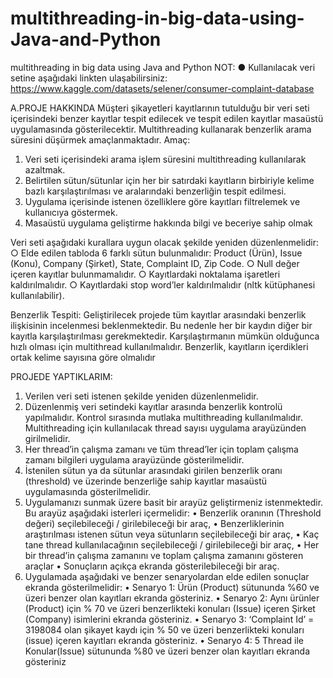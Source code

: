 # multithreading-in-big-data-using-Java-and-Python
 multithreading in big data using Java and Python
 NOT:
 ● Kullanılacak veri setine aşağıdaki linkten ulaşabilirsiniz:
https://www.kaggle.com/datasets/selener/consumer-complaint-database

 A.PROJE HAKKINDA
Müşteri şikayetleri kayıtlarının tutulduğu bir veri seti içerisindeki benzer kayıtlar tespit
edilecek ve tespit edilen kayıtlar masaüstü uygulamasında gösterilecektir. Multithreading
kullanarak benzerlik arama süresini düşürmek amaçlanmaktadır.
Amaç:
1. Veri seti içerisindeki arama işlem süresini multithreading kullanılarak azaltmak.
2. Belirtilen sütun/sütunlar için her bir satırdaki kayıtların birbiriyle kelime bazlı
karşılaştırılması ve aralarındaki benzerliğin tespit edilmesi.
3. Uygulama içerisinde istenen özelliklere göre kayıtları filtrelemek ve kullanıcıya
göstermek.
4. Masaüstü uygulama geliştirme hakkında bilgi ve beceriye sahip olmak

 Veri seti aşağıdaki kurallara uygun olacak şekilde yeniden düzenlenmelidir:
○ Elde edilen tabloda 6 farklı sütun bulunmalıdır: Product (Ürün), Issue (Konu),
Company (Şirket), State, Complaint ID, Zip Code.
○ Null değer içeren kayıtlar bulunmamalıdır.
○ Kayıtlardaki noktalama işaretleri kaldırılmalıdır.
○ Kayıtlardaki stop word’ler kaldırılmalıdır (nltk kütüphanesi kullanılabilir).

Benzerlik Tespiti:
Geliştirilecek projede tüm kayıtlar arasındaki benzerlik ilişkisinin incelenmesi beklenmektedir.
Bu nedenle her bir kaydın diğer bir kayıtla karşılaştırılması gerekmektedir. Karşılaştırmanın
mümkün olduğunca hızlı olması için multithread kullanılmalıdır. Benzerlik, kayıtların
içerdikleri ortak kelime sayısına göre olmalıdır

PROJEDE YAPTIKLARIM:
1. Verilen veri seti istenen şekilde yeniden düzenlenmelidir.
2. Düzenlenmiş veri setindeki kayıtlar arasında benzerlik kontrolü yapılmalıdır. Kontrol
sırasında mutlaka multithreading kullanılmalıdır. Multithreading için kullanılacak
thread sayısı uygulama arayüzünden girilmelidir.
3. Her thread’in çalışma zamanı ve tüm thread’ler için toplam çalışma zamanı bilgileri
uygulama arayüzünde gösterilmelidir.
4. İstenilen sütun ya da sütunlar arasındaki girilen benzerlik oranı (threshold) ve üzerinde
benzerliğe sahip kayıtlar masaüstü uygulamasında gösterilmelidir.
5. Uygulamanızı sunmak üzere basit bir arayüz geliştirmeniz istenmektedir. Bu arayüz
aşağıdaki isterleri içermelidir:
• Benzerlik oranının (Threshold değeri) seçilebileceği / girilebileceği bir araç,
• Benzerliklerinin araştırılması istenen sütun veya sütunların seçilebileceği bir
araç,
• Kaç tane thread kullanılacağının seçilebileceği / girilebileceği bir araç,
• Her bir thread’in çalışma zamanını ve toplam çalışma zamanını gösteren araçlar
• Sonuçların açıkça ekranda gösterilebileceği bir araç.
6. Uygulamada aşağıdaki ve benzer senaryolardan elde edilen sonuçlar ekranda
gösterilmelidir:
• Senaryo 1: Ürün (Product) sütununda %60 ve üzeri benzer olan kayıtları
ekranda gösteriniz.
• Senaryo 2: Aynı ürünler (Product) için % 70 ve üzeri benzerlikteki konuları
(Issue) içeren Şirket (Company) isimlerini ekranda gösteriniz.
• Senaryo 3: ‘Complaint Id’ = 3198084 olan şikayet kaydı için % 50 ve üzeri
benzerlikteki konuları (issue) içeren kayıtları ekranda gösteriniz.
• Senaryo 4: 5 Thread ile Konular(Issue) sütununda %80 ve üzeri benzer olan
kayıtları ekranda gösteriniz

